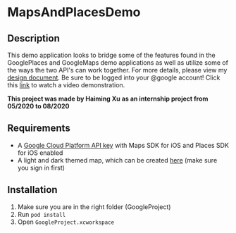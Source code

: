 # MapsAndPlacesDemo
## Description
This demo application looks to bridge some of the features found in the GooglePlaces and GoogleMaps demo applications as well as utilize some of the ways the two API's can work together.
For more details, please view my [design document](https://docs.google.com/document/d/1hMAYWIzPWIDOCDoLwaJEIVfCDWZjPeMfe1MaQlS_f-o/edit?usp=sharing). Be sure to be logged into your @google account!
Click this [link](https://www.youtube.com/watch?v=u4Ih8EWqZio) to watch a video demonstration.

__This project was made by Haiming Xu as an internship project from 05/2020 to 08/2020__
## Requirements
- A [Google Cloud Platform API key](https://developers.google.com/maps/documentation/ios-sdk/start#get-key) with Maps SDK for iOS and Places SDK for iOS enabled
- A light and dark themed map, which can be created [here](https://console.cloud.google.com/google/maps-apis/client-styles?project=verdant-medium-278819&folder=&organizationId=) (make sure you sign in first)
## Installation
1. Make sure you are in the right folder (GoogleProject)
2. Run `pod install`
3. Open `GoogleProject.xcworkspace`

